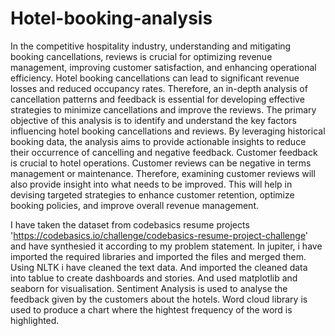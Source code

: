 # Hotel-booking-analysis
In the competitive hospitality industry, understanding and mitigating booking cancellations, reviews is crucial for optimizing revenue management, improving customer satisfaction, and enhancing operational efficiency. Hotel booking cancellations can lead to significant revenue losses and reduced occupancy rates. 
Therefore, an in-depth analysis of cancellation patterns and feedback is essential for developing effective strategies to minimize cancellations and improve the reviews.
The primary objective of this analysis is to identify and understand the key factors influencing hotel booking cancellations and reviews. 
By leveraging historical booking data, the analysis aims to provide actionable insights to reduce their occurrence of cancelling and negative feedback. 
Customer feedback is crucial to hotel operations. Customer reviews can be negative in terms management or maintenance.
Therefore, examining customer reviews will also provide insight into what needs to be improved. This will help in devising targeted strategies to enhance customer retention, optimize booking policies, and improve overall revenue management.

I have taken the dataset from codebasics resume projects 'https://codebasics.io/challenge/codebasics-resume-project-challenge' and have synthesied it according to my problem statement.
In jupiter, i have imported the required libraries and imported the files and merged them.
Using NLTK i have cleaned the text data. And imported the cleaned data into tablue to create dashboards and stories.
And used matplotlib and seaborn for visualisation.
Sentiment Analysis is used to analyse the feedback given by the customers about the hotels.
Word cloud library is used to produce a chart where the hightest frequency of the word is highlighted.
